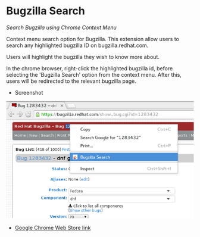 Bugzilla Search
===============

*Search Bugzilla using Chrome Context Menu*

Context menu search option for Bugzilla. This extension allow users to search any highlighted bugzilla ID on bugzilla.redhat.com.

Users will highlight the bugzilla they wish to know more about.

In the chrome browser, right-click the highlighted bugzilla id, before selecting the 'Bugzilla Search' option from the context menu. After this, users will be redirected to the relevant bugzilla page.


* Screenshot

![Screenshot 1](menu.png)

* [Google Chrome Web Store link](https://chrome.google.com/webstore/detail/bugzilla-search/dhejjnokkfecidedghoideaglidaonme?hl=en-GB&gl=IN)
